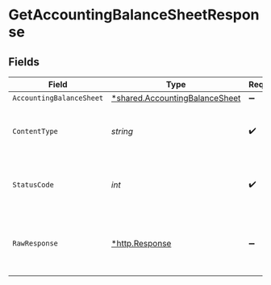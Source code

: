 # GetAccountingBalanceSheetResponse


## Fields

| Field                                                                                  | Type                                                                                   | Required                                                                               | Description                                                                            |
| -------------------------------------------------------------------------------------- | -------------------------------------------------------------------------------------- | -------------------------------------------------------------------------------------- | -------------------------------------------------------------------------------------- |
| `AccountingBalanceSheet`                                                               | [*shared.AccountingBalanceSheet](../../../pkg/models/shared/accountingbalancesheet.md) | :heavy_minus_sign:                                                                     | Success                                                                                |
| `ContentType`                                                                          | *string*                                                                               | :heavy_check_mark:                                                                     | HTTP response content type for this operation                                          |
| `StatusCode`                                                                           | *int*                                                                                  | :heavy_check_mark:                                                                     | HTTP response status code for this operation                                           |
| `RawResponse`                                                                          | [*http.Response](https://pkg.go.dev/net/http#Response)                                 | :heavy_minus_sign:                                                                     | Raw HTTP response; suitable for custom response parsing                                |